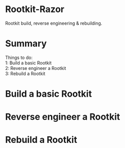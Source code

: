 # Rootkit-Razor
Rootkit build, reverse engineering &amp; rebuilding.

# Summary
Things to do:
<br>1: Build a basic Rootkit
<br>2: Reverse engineer a Rootkit
<br>3: Rebuild a Rootkit

# Build a basic Rootkit 

# Reverse engineer a Rootkit

# Rebuild a Rootkit

